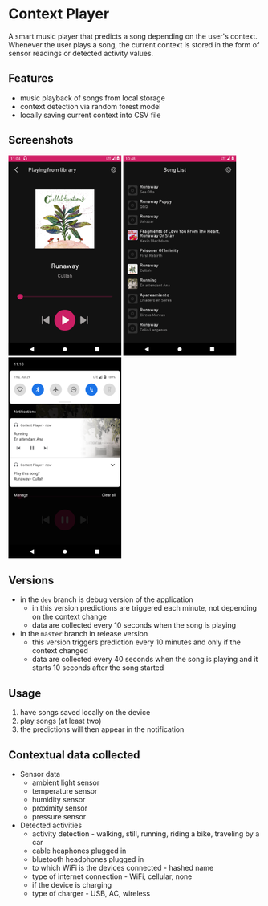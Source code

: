# Context Player

A smart music player that predicts a song depending on the user's context. Whenever the user plays a song, the current context is stored in the form of sensor readings or detected activity values.

## Features

- music playback of songs from local storage
- context detection via random forest model
- locally saving current context into CSV file

## Screenshots

<p float="left">
<img src="https://github.com/4Gabby4/context-player/blob/master/screenshots/NowPlayingScreen.png" height="400">
<img src="https://github.com/4Gabby4/context-player/blob/master/screenshots/SongListScreen.png" height="400">
  <img src="https://github.com/4Gabby4/context-player/blob/master/screenshots/Notifications.png" height="400">
</p>

## Versions

- in the `dev` branch is debug version of the application
  - in this version predictions are triggered each minute, not depending on the context change
  - data are collected every 10 seconds when the song is playing
- in the `master` branch in release version
  - this version triggers prediction every 10 minutes and only if the context changed
  - data are collected every 40 seconds when the song is playing and it starts 10 seconds after the song started

## Usage

1. have songs saved locally on the device
2. play songs (at least two)
3. the predictions will then appear in the notification

## Contextual data collected

- Sensor data
  - ambient light sensor
  - temperature sensor
  - humidity sensor
  - proximity sensor
  - pressure sensor
- Detected activities
  - activity detection - walking, still, running, riding a bike, traveling by a car
  - cable heaphones plugged in
  - bluetooth headphones plugged in
  - to which WiFi is the devices connected - hashed name
  - type of internet connection - WiFi, cellular, none
  - if the device is charging
  - type of charger - USB, AC, wireless
